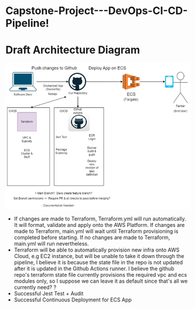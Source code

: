 # Capstone-Project---DevOps-CI-CD-Pipeline!

# Draft Architecture Diagram
![Alt text](Capstone%20Project.jpg)

- If changes are made to Terraform, Terraform.yml will run automatically. It will format, validate and apply onto the AWS Platform. If changes are made to Terraform, main.yml will wait until Terraform provisioning is completed before starting. If no changes are made to Terraform, main.yml will run nevertheless. 
- Terraform will be able to automatically provision new infra onto AWS Cloud, e.g EC2 instance, but will be unable to take it down through the pipeline, I believe it is because the state file in the repo is not updated after it is updated in the Github Actions runner. I believe the github repo's terraform state file currently provisions the required vpc and ecs modules only, so I suppose we can leave it as default since that's all we currently need? ?
- Successful Jest Test + Audit 
- Successful Continuous Deployment for ECS App